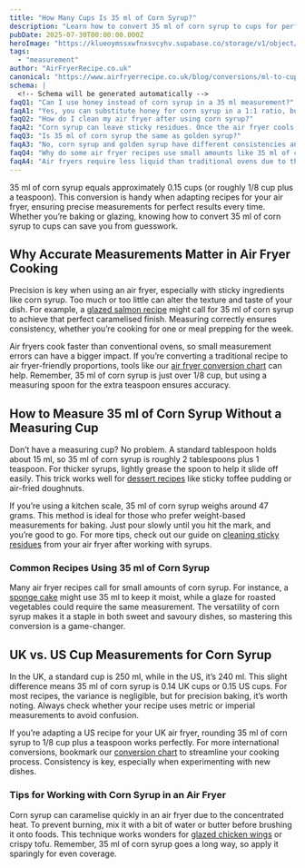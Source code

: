 ```yaml
---
title: "How Many Cups Is 35 ml of Corn Syrup?"
description: "Learn how to convert 35 ml of corn syrup to cups for perfect baking and air frying every time. Get accurate measurements in seconds!"
pubDate: 2025-07-30T00:00:00.000Z
heroImage: "https://klueoymssxwfnxsvcyhv.supabase.co/storage/v1/object/public/Shmucket/how-many-cups-is-35-ml-of-corn-syrup.webp"
tags:
  - "measurement"
author: "AirFryerRecipe.co.uk"
canonical: "https://www.airfryerrecipe.co.uk/blog/conversions/ml-to-cups/how-many-cups-is-35-ml-of-corn-syrup"
schema: |
  <!-- Schema will be generated automatically -->
faqQ1: "Can I use honey instead of corn syrup in a 35 ml measurement?"
faqA1: "Yes, you can substitute honey for corn syrup in a 1:1 ratio, but keep in mind honey is sweeter and thicker. For 35 ml of corn syrup, use 35 ml of honey, but reduce other sugars in the recipe slightly. Honey also browns faster in an air fryer, so lower the temperature by 5–10°C to avoid burning."
faqQ2: "How do I clean my air fryer after using corn syrup?"
faqA2: "Corn syrup can leave sticky residues. Once the air fryer cools, wipe the basket with warm, soapy water or use our recommended <a href=https://www.airfryerrecipe.co.uk/air-fryer-cleaner>air fryer cleaner</a>. For stubborn spots, a paste of baking soda and water works well. Avoid abrasive scrubbers to protect non-stick coatings."
faqQ3: "Is 35 ml of corn syrup the same as golden syrup?"
faqA3: "No, corn syrup and golden syrup have different consistencies and flavours. While both are liquid sweeteners, 35 ml of golden syrup is denser and has a stronger taste. If substituting, adjust other liquids in the recipe slightly to compensate for the texture difference."
faqQ4: "Why do some air fryer recipes use small amounts like 35 ml of corn syrup?"
faqA4: "Air fryers require less liquid than traditional ovens due to their compact size and rapid air circulation. Using 35 ml of corn syrup (about 1/8 cup) ensures even distribution without making foods soggy. It’s perfect for glazes or binding coatings, like in <a href=https://www.airfryerrecipe.co.uk/recipe-category/cookies>cookie recipes</a>."
---
```

<p>35 ml of corn syrup equals approximately 0.15 cups (or roughly 1/8 cup plus a teaspoon). This conversion is handy when adapting recipes for your air fryer, ensuring precise measurements for perfect results every time. Whether you’re baking or glazing, knowing how to convert 35 ml of corn syrup to cups can save you from guesswork.</p>

<h2>Why Accurate Measurements Matter in Air Fryer Cooking</h2>
<p>Precision is key when using an air fryer, especially with sticky ingredients like corn syrup. Too much or too little can alter the texture and taste of your dish. For example, a <a href=https://www.airfryerrecipe.co.uk/recipes>glazed salmon recipe</a> might call for 35 ml of corn syrup to achieve that perfect caramelised finish. Measuring correctly ensures consistency, whether you’re cooking for one or meal prepping for the week.</p>
<p>Air fryers cook faster than conventional ovens, so small measurement errors can have a bigger impact. If you’re converting a traditional recipe to air fryer-friendly proportions, tools like our <a href=https://www.airfryerrecipe.co.uk/air-fryer-conversion-chart>air fryer conversion chart</a> can help. Remember, 35 ml of corn syrup is just over 1/8 cup, but using a measuring spoon for the extra teaspoon ensures accuracy.</p>

<h2>How to Measure 35 ml of Corn Syrup Without a Measuring Cup</h2>
<p>Don’t have a measuring cup? No problem. A standard tablespoon holds about 15 ml, so 35 ml of corn syrup is roughly 2 tablespoons plus 1 teaspoon. For thicker syrups, lightly grease the spoon to help it slide off easily. This trick works well for <a href=https://www.airfryerrecipe.co.uk/recipe-category/dessert>dessert recipes</a> like sticky toffee pudding or air-fried doughnuts.</p>
<p>If you’re using a kitchen scale, 35 ml of corn syrup weighs around 47 grams. This method is ideal for those who prefer weight-based measurements for baking. Just pour slowly until you hit the mark, and you’re good to go. For more tips, check out our guide on <a href=https://www.airfryerrecipe.co.uk/air-fryer-cleaner>cleaning sticky residues</a> from your air fryer after working with syrups.</p>

<h3>Common Recipes Using 35 ml of Corn Syrup</h3>
<p>Many air fryer recipes call for small amounts of corn syrup. For instance, a <a href=https://www.airfryerrecipe.co.uk/recipe-category/cakes>sponge cake</a> might use 35 ml to keep it moist, while a glaze for roasted vegetables could require the same measurement. The versatility of corn syrup makes it a staple in both sweet and savoury dishes, so mastering this conversion is a game-changer.</p>

<h2>UK vs. US Cup Measurements for Corn Syrup</h2>
<p>In the UK, a standard cup is 250 ml, while in the US, it’s 240 ml. This slight difference means 35 ml of corn syrup is 0.14 UK cups or 0.15 US cups. For most recipes, the variance is negligible, but for precision baking, it’s worth noting. Always check whether your recipe uses metric or imperial measurements to avoid confusion.</p>
<p>If you’re adapting a US recipe for your UK air fryer, rounding 35 ml of corn syrup to 1/8 cup plus a teaspoon works perfectly. For more international conversions, bookmark our <a href=https://www.airfryerrecipe.co.uk/air-fryer-conversion-chart>conversion chart</a> to streamline your cooking process. Consistency is key, especially when experimenting with new dishes.</p>

<h3>Tips for Working with Corn Syrup in an Air Fryer</h3>
<p>Corn syrup can caramelise quickly in an air fryer due to the concentrated heat. To prevent burning, mix it with a bit of water or butter before brushing it onto foods. This technique works wonders for <a href=https://www.airfryerrecipe.co.uk/recipe-category/chicken>glazed chicken wings</a> or crispy tofu. Remember, 35 ml of corn syrup goes a long way, so apply it sparingly for even coverage.</p>
